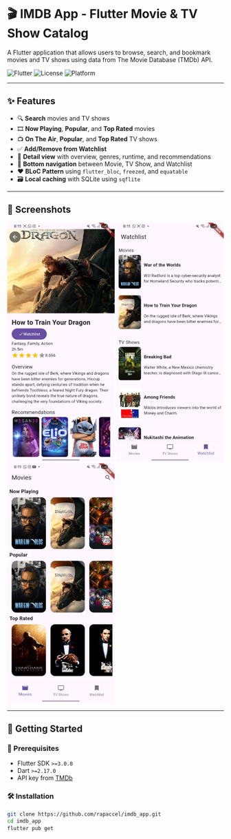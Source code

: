 # 🎬 IMDB App - Flutter Movie & TV Show Catalog

A Flutter application that allows users to browse, search, and bookmark movies and TV shows using data from The Movie Database (TMDb) API.

![Flutter](https://img.shields.io/badge/Flutter-Enabled-blue)
![License](https://img.shields.io/github/license/rapaccel/imdb_app)
![Platform](https://img.shields.io/badge/platform-android%20%7C%20ios-lightgrey)

---

## ✨ Features

- 🔍 **Search** movies and TV shows
- 🎞️ **Now Playing**, **Popular**, and **Top Rated** movies
- 📺 **On The Air**, **Popular**, and **Top Rated** TV shows
- ✅ **Add/Remove from Watchlist**
- 📄 **Detail view** with overview, genres, runtime, and recommendations
- 🧭 **Bottom navigation** between Movie, TV Show, and Watchlist
- ❤️ **BLoC Pattern** using `flutter_bloc`, `freezed`, and `equatable`
- 🗃️ **Local caching** with SQLite using `sqflite`

---

## 📱 Screenshots

<p>
  <img src="screenshoots/ss1.jpeg" alt="Home" width="250"/>
  <img src="screenshoots/ss2.jpeg" alt="Detail" width="250"/>
  <img src="screenshoots/ss3.jpeg" alt="Watchlist" width="250"/>
</p>

---

## 🚀 Getting Started

### 🔧 Prerequisites

- Flutter SDK `>=3.0.0`
- Dart `>=2.17.0`
- API key from [TMDb](https://www.themoviedb.org/)

### 🛠️ Installation

```bash
git clone https://github.com/rapaccel/imdb_app.git
cd imdb_app
flutter pub get
```
